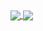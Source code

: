 <a href="https://github.com/anuraghazra/github-readme-stats">
  <img align="center" src="https://github-readme-stats.vercel.app/api/?username=rocex&count_private=true&show_icons=true&theme=dracula" />
</a>

<a href="https://github.com/anuraghazra/convoychat">
  <img align="center" src="https://github-readme-stats.vercel.app/api/top-langs/?username=rocex&layout=compact&theme=dracula" />
</a>
